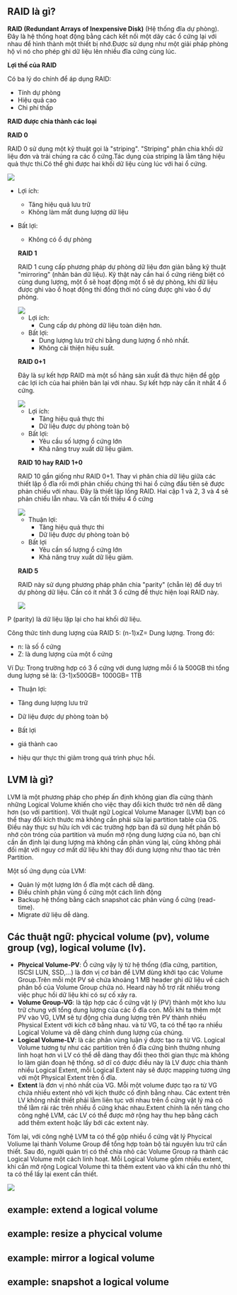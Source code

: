 ## RAID là gì?

**RAID (Redundant Arrays of Inexpensive Disk)** (Hệ thống đĩa dự phòng). Đây là hệ thống hoạt động bằng cách kết nối một dãy các ổ cứng lại với nhau để hình thành một thiết bị nhớ.Được sử dụng như một giải pháp phòng hộ vì nó cho phép ghi dữ liệu lên nhiều đĩa cứng cùng lúc.

**Lợi thế của RAID**

Có ba lý do chính để áp dụng RAID:
- Tính dự phòng
- Hiệu quả cao
- Chi phí thấp

**RAID được chia thành các loại**

**RAID 0**

RAID 0 sử dụng một kỹ thuật gọi là "striping". "Striping" phân chia khối dữ liệu đơn và trải chúng ra các ổ cứng.Tác dụng của striping là lằm tăng hiệu quả thực thi.Có thể ghi được hai khối dữ liệu cùng lúc với hai ổ cứng.

<img src="https://i.imgur.com/OcrRC06.jpg">

- Lợi ích:
  - Tăng hiệu quả lưu trữ
  - Không làm mất dung lượng dữ liệu
- Bất lợi:
  - Không có ổ dự phòng
  
  **RAID 1**
  
  RAID 1 cung cấp phương pháp dự phòng dữ liệu đơn giản bằng kỹ thuật "mirroring" (nhân bản dữ liệu). Kỹ thật này cần hai ổ cứng riêng biệt có cùng dung lượng, một ổ sẽ hoạt động một ổ sẽ dự phòng, khi dữ liệu được ghi vào ổ hoạt động thì đồng thời nó cũng được ghi vào ổ dự phòng.
  
  <img src="https://i.imgur.com/RnEsa0m.jpg">
  
  - Lợi ích:
    - Cung cấp dự phòng dữ liệu toàn diện hơn.
  - Bất lợi:
    - Dung lượng lưu trữ chỉ bằng dung lượng ổ nhỏ nhất.
    - Không cải thiện hiệu suất.
  
  **RAID 0+1** 
  
  Đây là sự kết hợp RAID mà một số hãng sản xuất đã thực hiện để gộp các lợi ích của hai phiên bản lại với nhau. Sự kết hợp này cần ít nhất 4 ổ cứng.
  
  <img src="https://i.imgur.com/u4UPAcr.png">
  
  - Lợi ích:
    - Tăng hiệu quả thực thi
    - Dữ liệu được dự phòng toàn bộ
  - Bất lợi:
    - Yêu cầu số lượng ổ cứng lớn
    - Khả năng truy xuất dữ liệu giảm.
    
  **RAID 10 hay RAID 1+0** 
  
  RAID 10 gần giống như RAID 0+1. Thay vì phân chia dữ liệu giữa các thiết lập ổ đĩa rồi mới phản chiếu chúng thì hai ổ cứng đầu tiên sẽ được phản chiếu với nhau. Đây là thiết lập lồng RAID. Hai cặp 1 và 2, 3 và 4 sẽ phản chiếu lẫn nhau. Và cần tối thiểu 4 ổ cứng
  
  <img src="https://i.imgur.com/pfnyZD7.png">
  
  - Thuận lợi:
    - Tăng hiệu quả thực thi
    - Dữ liệu được dự phòng toàn bộ
  - Bất lợi
    - Yêu cần số lượng ổ cứng lớn
    - Khả năng truy xuất dữ liệu giảm.
  
  **RAID 5** 
  
  RAID này sử dụng phương pháp phân chia "parity" (chẵn lẻ) để duy trì dự phòng dữ liệu. Cần có ít nhất 3 ổ cứng để thực hiện loại RAID này.
  
  <img src="https://i.imgur.com/Un53Rw1.png">
 
 P (parity) là dữ liệu lặp lại cho hai khối dữ liệu.
 
 Công thức tính dung lượng của RAID 5: (n-1)xZ= Dung lượng. Trong đó:
 - n: là số ổ cứng
 - Z: là dung lượng của một ổ cứng
 
 Ví Dụ: Trong trường hợp có 3 ổ cứng với dung lượng mỗi ổ là 500GB thì tổng dung lượng sẽ là: (3-1)x500GB= 1000GB= 1TB
 
 - Thuận lợi:
  - Tăng dung lượng lưu trữ
  - Dữ liệu được dự phòng toàn bộ
 
 - Bất lợi
  - giá thành cao
  - hiệu qur thực thi giảm trong quá trình phục hồi.
 
  

## LVM là gì?

LVM là một phương pháp cho phép ấn định không gian đĩa cứng thành những Logical Volume khiến cho việc thay dổi kích thước trở nên dễ dàng hơn (so với partition). Với thuật ngữ Logical Volume Manager (LVM) bạn có thể thay đổi kích thước mà không cần phải sửa lại partition table của OS. Điều này thực sự hữu ích với các trường hợp bạn đã sử dụng hết phần bộ nhớ còn tróng của partition và muốn mở rộng dung lượng của nó, bạn chỉ cần ấn định lại dung lượng mà không cần phân vùng lại, cũng không phải đối mặt với nguy cơ mất dữ liệu khi thay đổi dung lượng như thao tác trên Partition.

Một số ứng dụng của LVM:
- Quản lý một lượng lớn ổ đĩa một cách dễ dàng.
- Điều chỉnh phân vùng ổ cứng một cách linh động
- Backup hệ thống bằng cách snapshot các phân vùng ổ cứng (read-time).
- Migrate dữ liệu dễ dàng.


## Các thuật ngữ: phycical volume (pv), volume group (vg), logical volume (lv).

- **Phycical Volume-PV**: Ổ cứng vậy lý từ hệ thống (đĩa cứng, partition, ISCSI LUN, SSD,...) là đơn vị cơ bản để LVM dùng khởi tạo các Volume Group.Trên mỗi một PV sẽ chứa khoảng 1 MB header ghi dữ liệu về cách phân bố của Volume Group chứa nó. Heard này hỗ trợ rất nhiều trong việc phục hồi dữ liệu khi có sự cố xảy ra.
- **Volume Group-VG**: là tập hợp các ổ cứng vật lý (PV) thành một kho lưu trữ chung với tổng dung lượng của các ổ đĩa con. Mỗi khi ta thêm một PV vào VG, LVM sẽ tự động chia dung lượng trên PV thành nhiều Physical Extent với kích cỡ bằng nhau. và từ VG, ta có thể tạo ra nhiều Logical Volume và dễ dàng chỉnh dung lượng của chúng.
- **Logical Volume-LV**: là các phân vùng luận ý được tạo ra từ VG. Logical Volume tương tự như các partition  trên ổ đĩa cứng bình thường nhưng linh hoạt hơn vì LV có thể dễ dàng thay đổi theo thời gian thực mà không lo làm gián đoạn hệ thống. sở dĩ có được điều này là LV được chia thành nhiều Logical  Extent, mỗi Logical Extent này sẽ được mapping tương ứng với một Physical Extent trên ổ đĩa.
- **Extent** là đơn vị nhỏ nhất của VG. Mỗi một volume được tạo ra từ VG chứa nhiều extent nhỏ với kịch thước cố định bằng nhau. Các extent  trên LV không nhất thiết phải lằm liên tục với nhau trên ổ cứng vật lý mà có thể lằm rải rác trên nhiều ổ cứng khác nhau.Extent chính là nền tảng cho công nghệ LVM, các LV có thể được mở rộng hay thu hẹp bằng cách add thêm extent hoặc lấy bới các extent này.

Tóm lại, với công nghệ LVM ta có thể gộp nhiều ổ cứng vật lý Phycical Voliume lại thành Volume Group để tổng hợp toàn bộ tài nguyên lưu trữ cần thiết. Sau đó, người quản trị có thể chia nhỏ các Volume Group ra thành các Logical Volume  một cách linh hoạt. Mỗi Logical Volume gồm nhiều extent, khi cần mở rộng Logical Volume thì ta thêm extent vào và khi cần thu nhỏ thì ta có thể lấy lại exent cần thiết.

<img src="https://i.imgur.com/4WUmYFv.png">

## example: extend a logical volume

## example: resize a phycical volume

## example: mirror a logical volume

## example: snapshot a logical volume
